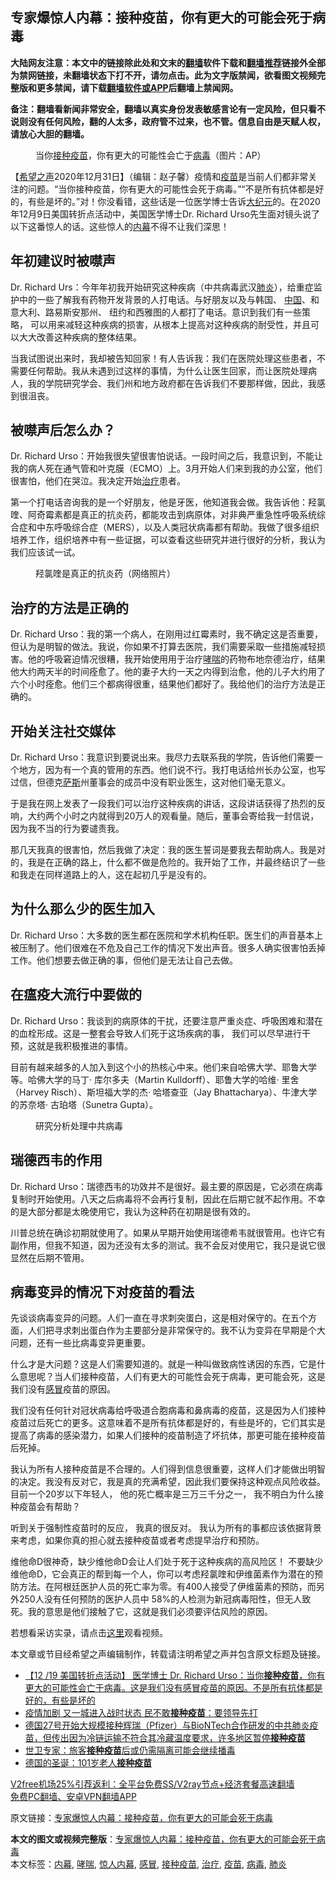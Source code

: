  <h2>专家爆惊人内幕：接种疫苗，你有更大的可能会死于病毒</h2> <p class="notice"><b>大陆网友注意：本文中的链接除此处和文末的<a href="https://github.com/bannedbook/fanqiang" >翻墙</a>软件下载和<a href="https://github.com/killgcd/justmysocks/blob/master/README.md">翻墙推荐</a>链接外全部为禁网链接，未翻墙状态下打不开，请勿点击。此为文字版禁闻，欲看图文视频完整版和更多禁闻，请下载<a href="https://github.com/bannedbook/fanqiang">翻墙软件或APP</a>后翻墙上禁闻网。</p><p>备注：翻墙看新闻非常安全，翻墙以真实身份发表敏感言论有一定风险，但只看不说则没有任何风险，翻的人太多，政府管不过来，也不管。信息自由是天赋人权，请放心大胆的翻墙。</b></p>  <div class="entry"> <figure><figcaption>当你<a href="https://www.bannedbook.org/bnews/tag/%E6%8E%A5%E7%A7%8D%E7%96%AB%E8%8B%97/" class="st_tag internal_tag" rel="tag" title="标签 接种疫苗 下的日志">接种疫苗</a>，你有更大的可能性会亡于<a href="https://www.bannedbook.org/bnews/tag/%e7%97%85%e6%af%92/" class="st_tag internal_tag" rel="tag" title="标签 病毒 下的日志">病毒</a>（图片：AP）</figcaption></figure> <p>【<span class='wp_keywordlink_affiliate'><a href="https://www.soundofhope.org" title="希望之声" target="_blank">希望之声</a></span>2020年12月31日】（编辑：赵子馨）疫情和<a href="https://www.bannedbook.org/bnews/tag/%e7%96%ab%e8%8b%97/" class="st_tag internal_tag" rel="tag" title="标签 疫苗 下的日志">疫苗</a>是当前人们都非常关注的问题。“当你接种疫苗，你有更大的可能性会死于病毒。”“不是所有抗体都是好的，有些是坏的。”对！你没看错，这些话是一位医学博士告诉<span class='wp_keywordlink_affiliate'><a href="http://www.epochtimes.com/" title="大纪元" target="_blank">大纪元</a></span>的。在2020年12月9日美国转折点活动中，美国医学博士Dr. Richard Urso先生面对镜头说了以下这番惊人的话。这些惊人的<span class='wp_keywordlink_affiliate'><a href="https://www.bannedbook.org/bnews/ccpdope/" title="中共高层内幕" target="_blank">内幕</a></span>不得不让我们深思！</p> <h2><strong>年初建议时被噤声</strong></h2> <p>Dr. Richard Urs：今年年初我开始研究这种疾病（中共病毒武汉<a href="https://www.bannedbook.org/bnews/tag/%e8%82%ba%e7%82%8e/" class="st_tag internal_tag" rel="tag" title="标签 肺炎 下的日志">肺炎</a>），给重症监护中的一些了解我有药物开发背景的人打电话。与好朋友以及与韩国、 <span class='wp_keywordlink_affiliate'><a href="https://www.bannedbook.org/" title="中国" target="_blank">中国</a></span>、和意大利、路易斯安那州、 纽约和西雅图的人都打了电话。意识到我们有一些策略， 可以用来减轻这种疾病的损害，从根本上提高对这种疾病的耐受性，并且可以大大改善这种疾病的整体结果。</p> <p>当我试图说出来时，我却被告知回家！有人告诉我：我们在医院处理这些患者，不需要任何帮助。我从未遇到过这样的事情，为什么让医生回家，而让医院处理病人，我的学院研究学会、我们州和地方政府都在告诉我们不要那样做，因此，我感到很沮丧。</p> <h2><strong>被噤声后怎么办？</strong></h2> <p>Dr. Richard Urso：开始我很失望很害怕说话。一段时间之后，我意识到，不能让我的病人死在通气管和叶克膜（ECMO）上。3月开始人们来到我的办公室，他们很害怕，他们在哭泣。我决定开始<a href="https://www.bannedbook.org/bnews/tag/%e6%b2%bb%e7%96%97/" class="st_tag internal_tag" rel="tag" title="标签 治疗 下的日志">治疗</a>患者。</p> <p>第一个打电话咨询我的是一个好朋友，他是牙医，他知道我会做。我告诉他：羟氯喹、阿奇霉素都是真正的抗炎药，都能攻击到病原体，对非典严重急性呼吸系统综合症和中东呼吸综合症（MERS），以及人类冠状病毒都有帮助。我做了很多组织培养工作，组织培养中有一些证据，可以查看这些研究并进行很好的分析，我认为我们应该试一试。</p>  <figure><figcaption>羟氯喹是真正的抗炎药（网络照片）</figcaption></figure> <h2><strong>治疗的方法是正确的</strong></h2> <p>Dr. Richard Urso：我的第一个病人，在刚用过红霉素时，我不确定这是否重要，但认为是明智的做法。我说，你如果不打算去医院，我们需要采取一些措施减轻损害。他的呼吸窘迫情况很糟，我开始使用用于治疗<a href="https://www.bannedbook.org/bnews/tag/%E5%93%AE%E5%96%98/" class="st_tag internal_tag" rel="tag" title="标签 哮喘 下的日志">哮喘</a>的药物布地奈德治疗，结果他大约两天半的时间痊愈了。他的妻子大约一天之内得到治愈，他的儿子大约用了六个小时痊愈。他们三个都病得很重，结果他们都好了。我给他们的治疗方法是正确的。</p> <h2><strong>开始关注社交媒体</strong></h2> <p>Dr. Richard Urso：我意识到要说出来。我尽力去联系我的学院，告诉他们需要一个地方，因为有一个真的管用的东西。他们说不行。我打电话给州长办公室，也写过信，但德克<span class='wp_keywordlink'><a href="https://www.bannedbook.org/forum5/topic42.html" title="萨斯、诚信与自救" target="_blank">萨斯</a></span>州董事会的成员中没有职业医生，这对他们毫无意义。</p> <p>于是我在网上发表了一段我们可以治疗这种疾病的讲话，这段讲话获得了热烈的反响，大约两个小时之内就得到20万人的观看量。随后，董事会寄给我一封信说，因为我不当的行为要谴责我。</p> <p>那几天我真的很害怕，然后我做了决定：我的医生誓词是要我去帮助病人。我是对的，我是在正确的路上，什么都不做是危险的。我开始了工作，并最终结识了一些和我走在同样道路上的人，这在起初几乎是没有的。 </p> <h2><strong>为什么那么少的医生加入</strong></h2> <p>Dr. Richard Urso：大多数的医生都在医院和学术机构任职。医生们的声音基本上被压制了。他们很难在不危及自己工作的情况下发出声音。很多人确实很害怕丢掉工作。他们想要去做正确的事，但他们是无法让自己去做。</p>  <h2><strong>在瘟疫大流行中要做的</strong></h2> <p>Dr. Richard Urso：我谈到的病原体的干扰，还要注意严重炎症、呼吸困难和潜在的血栓形成。这是一整套会导致人们死于这场疾病的事， 我们可以尽早进行干预，这就是我积极推进的事情。 </p> <p>目前有越来越多的人加入到这个小的热核心中来。他们来自哈佛大学、耶鲁大学等。哈佛大学的马丁· 库尔多夫（Martin Kulldorff）、耶鲁大学的哈维· 里舍（Harvey Risch）、斯坦福大学的杰· 哈塔查亚（Jay Bhattacharya）、牛津大学的苏奈塔· 古珀塔（Sunetra Gupta）。</p> <figure><figcaption>研究分析处理中共病毒</figcaption></figure> <h2><strong>瑞德西韦的作用</strong></h2> <p>Dr. Richard Urso：瑞德西韦的功效并不是很好。最主要的原因是，它必须在病毒复制时开始使用。八天之后病毒将不会再行复制，因此在后期它就不起作用。不幸的是大部分都是太晚使用它，我认为这种药在初期是很有效的。</p> <p>川普总统在确诊初期就使用了。如果从早期开始使用瑞德希韦就很管用。也许它有副作用，但我不知道，因为还没有太多的测试。我不会反对使用它，我只是说它很显然在后期不管用。</p> <h2><strong>病毒变异的情况下对疫苗的看法   </strong></h2> <p>先谈谈病毒变异的问题。人们一直在寻求刺突蛋白，这是相对保守的。在五个方面，人们把寻求刺出蛋白作为主要部分是非常保守的。我不认为变异在早期是个大问题，还有一些比病毒变异更重要。</p>  <p>什么才是大问题？这是人们需要知道的。就是一种叫做致病性诱因的东西，它是什么意思呢？当人们接种疫苗，人们有更大的可能性会死于病毒，更可能会死，这是我们没有<a href="https://www.bannedbook.org/bnews/tag/%E6%84%9F%E5%86%92/" class="st_tag internal_tag" rel="tag" title="标签 感冒 下的日志">感冒</a>疫苗的原因。</p> <p>我们没有任何针对冠状病毒给呼吸道合胞病毒和鼻病毒的疫苗，这是因为人们接种疫苗过后死亡的更多。这意味着不是所有抗体都是好的，有些是坏的，它们其实是提高了病毒的感染潜力，如果人们接种的疫苗制造了坏抗体，那更可能在接种疫苗后死掉。</p> <p>我认为所有人接种疫苗是不合理的。人们得到信息很重要，这样人们才能做出明智的决定。我没有反对它，我是真的充满希望，因此我们要保持这种观点风险收益。目前一个20岁以下年轻人， 他的死亡概率是三万三千分之一， 我不明白为什么接种疫苗会有帮助？</p> <p>听到关于强制性疫苗时的反应， 我真的很反对。 我认为所有的事都应该依据背景来考虑，如果你真的担心就去接种疫苗或者考虑提早治疗和预防。</p> <p>维他命D很神奇，缺少维他命D会让人们处于死于这种疾病的高风险区！ 不要缺少维他命D，它会真正的帮到每一个人，你可以考虑羟氯喹和伊维菌素作为潜在的预防方法。在阿根廷医护人员的死亡率为零。有400人接受了伊维菌素的预防，而另外250人没有任何预防的医护人员中 58%的人检测为新冠病毒阳性，但无人致死。我的意思是他们接触了它，这就是我们必须要评估风险的原因。</p>  <p>若想看采访实录，请点击<a href="https://www.youtube.com/watch?v=R4BfPl2EzMI">这里</a>观看视频。</p> <p>本文章或节目经希望之声编辑制作，转载请注明希望之声并包含原文标题及链接。</p> <ul class='op-related-articles' title='相关阅读'> <li><a href='https://www.bannedbook.org/bnews/bannedvideo/20201231/1458446.html' target='_blank'>【12 /19 美国转折点活动】 医学博士 Dr. Richard Urso：当你<b>接种疫苗</b>，你有更大的可能性会亡于病毒。这是我们没有感冒疫苗的原因。不是所有抗体都是好的，有些是坏的</a></li> <li><a href='https://www.bannedbook.org/bnews/comments/20201231/1458079.html' target='_blank'>疫情加剧 又一城进入战时状态 民不敢<b>接种疫苗</b>：要领导先打</a></li> <li><a href='https://www.bannedbook.org/bnews/bannedvideo/20201229/1457277.html' target='_blank'>德国27号开始大规模接种辉瑞（Pfizer）与BioNTech合作研发的中共肺炎疫苗，但传出因为冷链运输不符合其冷藏温度要求，许多地区暂停<b>接种疫苗</b></a></li> <li><a href='https://www.bannedbook.org/bnews/baitai/20201229/1457240.html' target='_blank'>世卫专家：旅客<b>接种疫苗</b>后或仍需隔离可能会继续播毒</a></li> <li><a href='https://www.bannedbook.org/bnews/headline/20201227/1455689.html' target='_blank'>德国的圣诞：101岁老人<b>接种疫苗</b></a></li> </ul> <p class="texttj"> <a href="https://github.com/bannedbook/fanqiang/wiki/V2ray%E6%9C%BA%E5%9C%BA" target="_blank">V2free机场25%引荐返利：全平台免费SS/V2ray节点+经济套餐高速翻墙</a><br/> <a href="https://github.com/bannedbook/fanqiang/wiki/%E7%A6%81%E9%97%BB%E7%BD%91%E5%AE%89%E5%8D%93%E7%BF%BB%E5%A2%99%E6%96%B0%E9%97%BBAPP" target="_blank">免费PC翻墙、安卓VPN翻墙APP</a></p><p>原文链接：<a class="src_link"  href="https://www.soundofhope.org/post/459278" target="_blank">专家爆惊人内幕：接种疫苗，你有更大的可能会死于病毒</a></p><a name='sharetosocial'></a>       <div><b>本文的图文或视频完整版</b>：<a href='https://www.bannedbook.org/bnews/comments/20210101/1459057.html'>专家爆惊人内幕：接种疫苗，你有更大的可能会死于病毒</a></div>  </div><!--END ENTRY--> <div class="postfooter"> <div>本文标签：<a href="https://www.bannedbook.org/bnews/tag/%E5%86%85%E5%B9%95/" rel="tag">内幕</a>, <a href="https://www.bannedbook.org/bnews/tag/%E5%93%AE%E5%96%98/" rel="tag">哮喘</a>, <a href="https://www.bannedbook.org/bnews/tag/%e6%83%8a%e4%ba%ba%e5%86%85%e5%b9%95/" rel="tag">惊人内幕</a>, <a href="https://www.bannedbook.org/bnews/tag/%E6%84%9F%E5%86%92/" rel="tag">感冒</a>, <a href="https://www.bannedbook.org/bnews/tag/%E6%8E%A5%E7%A7%8D%E7%96%AB%E8%8B%97/" rel="tag">接种疫苗</a>, <a href="https://www.bannedbook.org/bnews/tag/%e6%b2%bb%e7%96%97/" rel="tag">治疗</a>, <a href="https://www.bannedbook.org/bnews/tag/%e7%96%ab%e8%8b%97/" rel="tag">疫苗</a>, <a href="https://www.bannedbook.org/bnews/tag/%e7%97%85%e6%af%92/" rel="tag">病毒</a>, <a href="https://www.bannedbook.org/bnews/tag/%e8%82%ba%e7%82%8e/" rel="tag">肺炎</a></div>  </div><!--END POSTFOOTER--> 